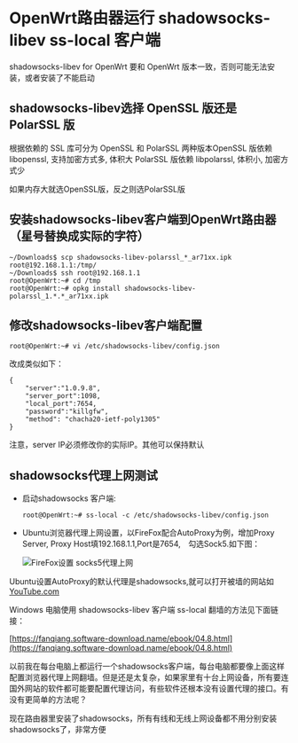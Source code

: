 OpenWrt路由器运行 shadowsocks-libev ss-local 客户端
====================================

shadowsocks-libev for OpenWrt 要和 OpenWrt 版本一致，否则可能无法安装，或者安装了不能启动

shadowsocks-libev选择 OpenSSL 版还是 PolarSSL 版
--------

根据依赖的 SSL 库可分为 OpenSSL 和 PolarSSL 两种版本OpenSSL 版依赖 libopenssl, 支持加密方式多, 体积大
PolarSSL 版依赖 libpolarssl, 体积小, 加密方式少

如果内存大就选OpenSSL版，反之则选PolarSSL版

安装shadowsocks-libev客户端到OpenWrt路由器（星号替换成实际的字符）
--------

    ~/Downloads$ scp shadowsocks-libev-polarssl_*_ar71xx.ipk root@192.168.1.1:/tmp/
    ~/Downloads$ ssh root@192.168.1.1
    root@OpenWrt:~# cd /tmp
    root@OpenWrt:~# opkg install shadowsocks-libev-polarssl_1.*.*_ar71xx.ipk

修改shadowsocks-libev客户端配置
--------

    root@OpenWrt:~# vi /etc/shadowsocks-libev/config.json

改成类似如下：

    {
        "server":"1.0.9.8",
        "server_port":1098,
        "local_port":7654,
        "password":"killgfw",
        "method": "chacha20-ietf-poly1305"
    }

注意，server IP必须修改你的实际IP。其他可以保持默认

shadowsocks代理上网测试
--------

- 启动shadowsocks 客户端:

      root@OpenWrt:~# ss-local -c /etc/shadowsocks-libev/config.json

- Ubuntu浏览器代理上网设置，以FireFox配合AutoProxy为例，增加Proxy Server, Proxy Host填192.168.1.1,Port是7654,　勾选Sock5.如下图：

    ![FireFox设置 socks5代理上网](images/3.3.autoproxy.png)

Ubuntu设置AutoProxy的默认代理是shadowsocks,就可以打开被墙的网站如[YouTube.com](http://www.youtube.com)

Windows 电脑使用 shadowsocks-libev 客户端 ss-local 翻墙的方法见下面链接：

[https://fanqiang.software-download.name/ebook/04.8.html](https://fanqiang.software-download.name/ebook/04.8.html)

以前我在每台电脑上都运行一个shadowsocks客户端，每台电脑都要像上面这样配置浏览器代理上网翻墙。但是还是太复杂，如果家里有十台上网设备，所有要连国外网站的软件都可能要配置代理访问，有些软件还根本没有设置代理的接口。有没有更简单的方法呢？

现在路由器里安装了shadowsocks，所有有线和无线上网设备都不用分别安装shadowsocks了，非常方便
